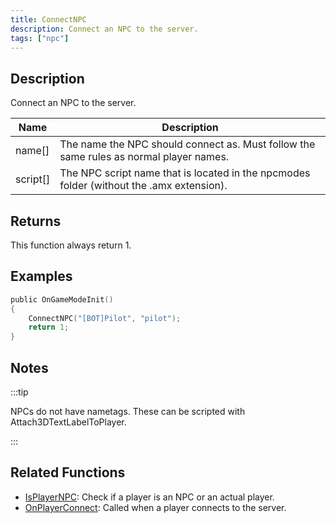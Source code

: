 ```yaml
---
title: ConnectNPC
description: Connect an NPC to the server.
tags: ["npc"]
---
```


<VersionWarn version='SA-MP 0.3a' />

## Description

Connect an NPC to the server.

| Name     | Description                                                                              |
| -------- | ---------------------------------------------------------------------------------------- |
| name[]   | The name the NPC should connect as. Must follow the same rules as normal player names.   |
| script[] | The NPC script name that is located in the npcmodes folder (without the .amx extension). |

## Returns

This function always return 1.

## Examples

```c
public OnGameModeInit()
{
    ConnectNPC("[BOT]Pilot", "pilot");
    return 1;
}
```

## Notes

:::tip

NPCs do not have nametags. These can be scripted with Attach3DTextLabelToPlayer.

:::

## Related Functions

- [IsPlayerNPC](IsPlayerNPC): Check if a player is an NPC or an actual player.
- [OnPlayerConnect](../callbacks/OnPlayerConnect): Called when a player connects to the server.
